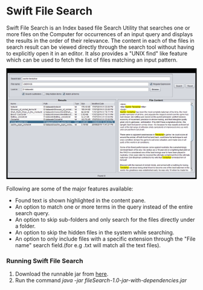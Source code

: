 
# Swift File Search 

Swift File Search is an Index based file Search Utility that searches one or more files on the Computer for occurrences of an input query and displays the results in the order of their relevance. The content in each of the files in search result can be viewed directly through the search tool without having to explicitly open it in an editor. It also provides a "UNIX find" like feature which can be used to fetch the list of files matching an input pattern.

![file search UI](screenshots/filesearch.png "file search UI")

Following are some of the major features available:
- Found text is shown highlighted in the content pane.
- An option to match one or more terms in the query instead of the entire search query.
- An option to skip sub-folders and only search for the files directly under a folder.
- An option to skip the hidden files in the system while searching.
- An option to only include files with a specific extension through the "File name" search field.(for e.g .txt will match all the text files).


### Running Swift File Search
1. Download the runnable jar from [here](target/fileSearch-1.0-jar-with-dependencies.jar).
2. Run the command *java -jar fileSearch-1.0-jar-with-dependencies.jar* 


